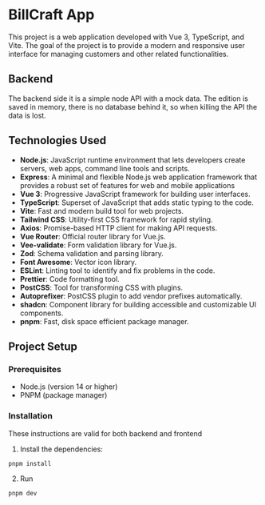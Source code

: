 # BillCraft App

This project is a web application developed with Vue 3, TypeScript, and Vite. The goal of the project is to provide a modern and responsive user interface for managing customers and other related functionalities.

## Backend
The backend side it is a simple node API with a mock data.
The edition is saved in memory, there is no database behind it, so when killing the API the data is lost.

## Technologies Used

- **Node.js**: JavaScript runtime environment that lets developers create servers, web apps, command line tools and scripts.
- **Express**: A minimal and flexible Node.js web application framework that provides a robust set of features for web and mobile applications
- **Vue 3**: Progressive JavaScript framework for building user interfaces.
- **TypeScript**: Superset of JavaScript that adds static typing to the code.
- **Vite**: Fast and modern build tool for web projects.
- **Tailwind CSS**: Utility-first CSS framework for rapid styling.
- **Axios**: Promise-based HTTP client for making API requests.
- **Vue Router**: Official router library for Vue.js.
- **Vee-validate**: Form validation library for Vue.js.
- **Zod**: Schema validation and parsing library.
- **Font Awesome**: Vector icon library.
- **ESLint**: Linting tool to identify and fix problems in the code.
- **Prettier**: Code formatting tool.
- **PostCSS**: Tool for transforming CSS with plugins.
- **Autoprefixer**: PostCSS plugin to add vendor prefixes automatically.
- **shadcn**: Component library for building accessible and customizable UI components.
- **pnpm**: Fast, disk space efficient package manager.


## Project Setup

### Prerequisites

- Node.js (version 14 or higher)
- PNPM (package manager)

### Installation

These instructions are valid for both backend and frontend 

1. Install the dependencies:
```sh
pnpm install
```

2. Run
```sh
pnpm dev
```